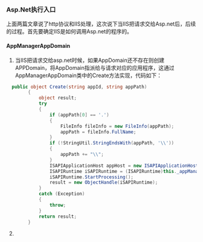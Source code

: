 ### Asp.Net执行入口    

上面两篇文章说了http协议和IIS处理，这次说下当IIS把请求交给Asp.net后，后续的过程。首先要确定IIS是如何调用Asp.net的程序的。       
#### AppManagerAppDomain  

 1. 当IIS把请求交给asp.net时候，如果AppDomain还不存在则创建APPDomain，将AppDomain指派给与请求对应的应用程序，这通过AppManagerAppDomain类中的Create方法实现，代码如下：   
 
``` C#     
  public object Create(string appId, string appPath)
        {
            object result;
            try
            {
                if (appPath[0] == '.')
                {
                    FileInfo fileInfo = new FileInfo(appPath);
                    appPath = fileInfo.FullName;
                }
                if (!StringUtil.StringEndsWith(appPath, '\\'))
                {
                    appPath += "\\";
                }
                ISAPIApplicationHost appHost = new ISAPIApplicationHost(appId, appPath, false);
                ISAPIRuntime iSAPIRuntime = (ISAPIRuntime)this._appManager.CreateObjectInternal(appId, typeof(ISAPIRuntime), appHost, false, null);
                iSAPIRuntime.StartProcessing();
                result = new ObjectHandle(iSAPIRuntime);
            }
            catch (Exception)
            {
                throw;
            }
            return result;
        }

```      
 
 2. 

